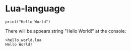 # Lua-language

```
print("Hello World")
```

There will be appears string "Hello World!" at the console:

```
>hello_world.lua
Hello World!
```
